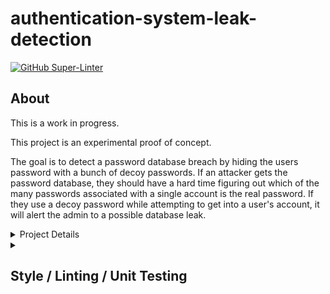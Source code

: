 # authentication-system-leak-detection

[![GitHub Super-Linter](https://github.com/Yorzaren/authentication-system-leak-detection/workflows/Lint%20Code%20Base/badge.svg)](https://github.com/marketplace/actions/super-linter)



## About
This is a work in progress. 

This project is an experimental proof of concept.

The goal is to detect a password database breach by hiding the users password with a bunch of decoy passwords. If an attacker gets the password database, they should have a hard time figuring out which of the many passwords associated with a single account is the real password. If they use a decoy password while attempting to get into a user's account, it will alert the admin to a possible database leak.


<details><summary>Project Details</summary>
<p>

**Requirements:**

1. Must use at least 10 false passwords per account.
2. Creation of user account must randomly create associated false passwords in similar format to avoid detection.  
3. Changing of user account password must regenerate associated false passwords in similar format to avoid detection.  
4. Allow for deletion of accounts.
5. Must develop algorithm to uniquely assign valid password in user's account password list.
6. Provide a mechanism of notification if false password is used compared to incorrect entry or simple guess.
</p>
</details>

<details><summary><h2>Style / Linting / Unit Testing</h2></summary>

### Python
[![Tested with Pytest](https://img.shields.io/badge/Tested%20with-Pytest-red?style=for-the-badge)](https://docs.pytest.org/)

Pytest files are found in the `tests` folder.

[![Code style: black](https://img.shields.io/badge/Code%20Style-Black-000000.svg?style=for-the-badge)](https://github.com/psf/black)


```
isort --profile black
black --line-length 120
flake8 --max-line-length 120
```

### JavaScript
[![Tested with QUnit](https://img.shields.io/badge/Tested%20with-QUnit-green?style=for-the-badge)](https://qunitjs.com/)

QUnit tests are located in the `tests` folder.

There is no style guide for the JavaScript code.
</details>